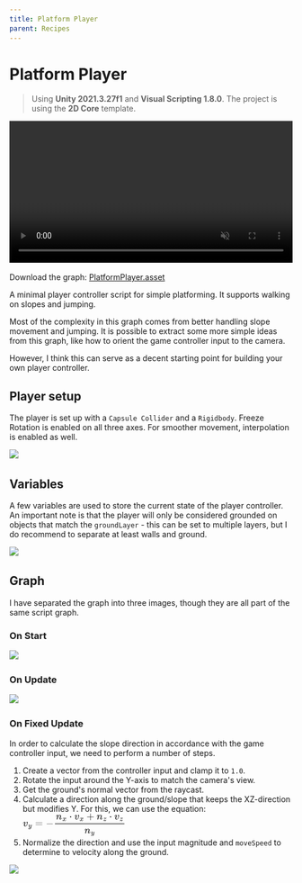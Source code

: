 ```yaml
---
title: Platform Player
parent: Recipes
---
```


# Platform Player

> Using **Unity 2021.3.27f1** and **Visual Scripting 1.8.0**. The project is using the **2D Core** template.

<video autoplay loop muted playsinline controls style="width: 100%;">
	<source src="./demo.mp4" type="video/mp4">
</video>

Download the graph: [PlatformPlayer.asset](./PlatformPlayer.asset)

A minimal player controller script for simple platforming. It supports walking on slopes and jumping.

Most of the complexity in this graph comes from better handling slope movement and jumping. It is possible to extract some more simple ideas from this graph, like how to orient the game controller input to the camera.

However, I think this can serve as a decent starting point for building your own player controller.

## Player setup

The player is set up with a `Capsule Collider` and a `Rigidbody`. Freeze Rotation is enabled on all three axes. For smoother movement, interpolation is enabled as well.

<img src="./player-1x.webp" srcset="./player-1x.webp 1x, ./player-2x.webp 2x">

## Variables

A few variables are used to store the current state of the player controller. An important note is that the player will only be considered grounded on objects that match the `groundLayer` - this can be set to multiple layers, but I do recommend to separate at least walls and ground.

<img src="./variables-1x.webp" srcset="./variables-1x.webp 1x, ./variables-2x.webp 2x">

## Graph

I have separated the graph into three images, though they are all part of the same script graph.

### On Start

<img src="./graph-start-1x.webp" srcset="./graph-start-1x.webp 1x, ./graph-start-2x.webp 2x">

### On Update

<img src="./graph-update-1x.webp" srcset="./graph-update-1x.webp 1x, ./graph-update-2x.webp 2x">

### On Fixed Update

In order to calculate the slope direction in accordance with the game controller input, we need to perform a number of steps.

1. Create a vector from the controller input and clamp it to `1.0`.
2. Rotate the input around the Y-axis to match the camera's view.
3. Get the ground's normal vector from the raycast.
4. Calculate a direction along the ground/slope that keeps the XZ-direction but modifies Y. For this, we can use the equation:<br><svg xmlns="http://www.w3.org/2000/svg" width="182.840px" height="40.544px" viewBox="0 -1259 10101.9 2240" xmlns:xlink="http://www.w3.org/1999/xlink" aria-hidden="true"><defs><path id="MJX-4-TEX-I-1D463" d="M173 380Q173 405 154 405Q130 405 104 376T61 287Q60 286 59 284T58 281T56 279T53 278T49 278T41 278H27Q21 284 21 287Q21 294 29 316T53 368T97 419T160 441Q202 441 225 417T249 361Q249 344 246 335Q246 329 231 291T200 202T182 113Q182 86 187 69Q200 26 250 26Q287 26 319 60T369 139T398 222T409 277Q409 300 401 317T383 343T365 361T357 383Q357 405 376 424T417 443Q436 443 451 425T467 367Q467 340 455 284T418 159T347 40T241 -11Q177 -11 139 22Q102 54 102 117Q102 148 110 181T151 298Q173 362 173 380Z"></path><path id="MJX-4-TEX-I-1D466" d="M21 287Q21 301 36 335T84 406T158 442Q199 442 224 419T250 355Q248 336 247 334Q247 331 231 288T198 191T182 105Q182 62 196 45T238 27Q261 27 281 38T312 61T339 94Q339 95 344 114T358 173T377 247Q415 397 419 404Q432 431 462 431Q475 431 483 424T494 412T496 403Q496 390 447 193T391 -23Q363 -106 294 -155T156 -205Q111 -205 77 -183T43 -117Q43 -95 50 -80T69 -58T89 -48T106 -45Q150 -45 150 -87Q150 -107 138 -122T115 -142T102 -147L99 -148Q101 -153 118 -160T152 -167H160Q177 -167 186 -165Q219 -156 247 -127T290 -65T313 -9T321 21L315 17Q309 13 296 6T270 -6Q250 -11 231 -11Q185 -11 150 11T104 82Q103 89 103 113Q103 170 138 262T173 379Q173 380 173 381Q173 390 173 393T169 400T158 404H154Q131 404 112 385T82 344T65 302T57 280Q55 278 41 278H27Q21 284 21 287Z"></path><path id="MJX-4-TEX-N-3D" d="M56 347Q56 360 70 367H707Q722 359 722 347Q722 336 708 328L390 327H72Q56 332 56 347ZM56 153Q56 168 72 173H708Q722 163 722 153Q722 140 707 133H70Q56 140 56 153Z"></path><path id="MJX-4-TEX-N-2212" d="M84 237T84 250T98 270H679Q694 262 694 250T679 230H98Q84 237 84 250Z"></path><path id="MJX-4-TEX-I-1D45B" d="M21 287Q22 293 24 303T36 341T56 388T89 425T135 442Q171 442 195 424T225 390T231 369Q231 367 232 367L243 378Q304 442 382 442Q436 442 469 415T503 336T465 179T427 52Q427 26 444 26Q450 26 453 27Q482 32 505 65T540 145Q542 153 560 153Q580 153 580 145Q580 144 576 130Q568 101 554 73T508 17T439 -10Q392 -10 371 17T350 73Q350 92 386 193T423 345Q423 404 379 404H374Q288 404 229 303L222 291L189 157Q156 26 151 16Q138 -11 108 -11Q95 -11 87 -5T76 7T74 17Q74 30 112 180T152 343Q153 348 153 366Q153 405 129 405Q91 405 66 305Q60 285 60 284Q58 278 41 278H27Q21 284 21 287Z"></path><path id="MJX-4-TEX-I-1D465" d="M52 289Q59 331 106 386T222 442Q257 442 286 424T329 379Q371 442 430 442Q467 442 494 420T522 361Q522 332 508 314T481 292T458 288Q439 288 427 299T415 328Q415 374 465 391Q454 404 425 404Q412 404 406 402Q368 386 350 336Q290 115 290 78Q290 50 306 38T341 26Q378 26 414 59T463 140Q466 150 469 151T485 153H489Q504 153 504 145Q504 144 502 134Q486 77 440 33T333 -11Q263 -11 227 52Q186 -10 133 -10H127Q78 -10 57 16T35 71Q35 103 54 123T99 143Q142 143 142 101Q142 81 130 66T107 46T94 41L91 40Q91 39 97 36T113 29T132 26Q168 26 194 71Q203 87 217 139T245 247T261 313Q266 340 266 352Q266 380 251 392T217 404Q177 404 142 372T93 290Q91 281 88 280T72 278H58Q52 284 52 289Z"></path><path id="MJX-4-TEX-N-22C5" d="M78 250Q78 274 95 292T138 310Q162 310 180 294T199 251Q199 226 182 208T139 190T96 207T78 250Z"></path><path id="MJX-4-TEX-N-2B" d="M56 237T56 250T70 270H369V420L370 570Q380 583 389 583Q402 583 409 568V270H707Q722 262 722 250T707 230H409V-68Q401 -82 391 -82H389H387Q375 -82 369 -68V230H70Q56 237 56 250Z"></path><path id="MJX-4-TEX-I-1D467" d="M347 338Q337 338 294 349T231 360Q211 360 197 356T174 346T162 335T155 324L153 320Q150 317 138 317Q117 317 117 325Q117 330 120 339Q133 378 163 406T229 440Q241 442 246 442Q271 442 291 425T329 392T367 375Q389 375 411 408T434 441Q435 442 449 442H462Q468 436 468 434Q468 430 463 420T449 399T432 377T418 358L411 349Q368 298 275 214T160 106L148 94L163 93Q185 93 227 82T290 71Q328 71 360 90T402 140Q406 149 409 151T424 153Q443 153 443 143Q443 138 442 134Q425 72 376 31T278 -11Q252 -11 232 6T193 40T155 57Q111 57 76 -3Q70 -11 59 -11H54H41Q35 -5 35 -2Q35 13 93 84Q132 129 225 214T340 322Q352 338 347 338Z"></path></defs><g stroke="currentColor" fill="currentColor" stroke-width="0" transform="scale(1,-1)"><g data-mml-node="math"><g data-mml-node="msub"><g data-mml-node="mi"><use data-c="1D463" xlink:href="#MJX-4-TEX-I-1D463"></use></g><g data-mml-node="TeXAtom" transform="translate(518,-150) scale(0.707)" data-mjx-texclass="ORD"><g data-mml-node="mi"><use data-c="1D466" xlink:href="#MJX-4-TEX-I-1D466"></use></g></g></g><g data-mml-node="mo" transform="translate(1192.3,0)"><use data-c="3D" xlink:href="#MJX-4-TEX-N-3D"></use></g><g data-mml-node="mo" transform="translate(2248,0)"><use data-c="2212" xlink:href="#MJX-4-TEX-N-2212"></use></g><g data-mml-node="mstyle" transform="translate(3026,0)"><g data-mml-node="mfrac"><g data-mml-node="mrow" transform="translate(220,676)"><g data-mml-node="msub"><g data-mml-node="mi"><use data-c="1D45B" xlink:href="#MJX-4-TEX-I-1D45B"></use></g><g data-mml-node="TeXAtom" transform="translate(633,-150) scale(0.707)" data-mjx-texclass="ORD"><g data-mml-node="mi"><use data-c="1D465" xlink:href="#MJX-4-TEX-I-1D465"></use></g></g></g><g data-mml-node="mo" transform="translate(1309.7,0)"><use data-c="22C5" xlink:href="#MJX-4-TEX-N-22C5"></use></g><g data-mml-node="msub" transform="translate(1809.9,0)"><g data-mml-node="mi"><use data-c="1D463" xlink:href="#MJX-4-TEX-I-1D463"></use></g><g data-mml-node="TeXAtom" transform="translate(518,-150) scale(0.707)" data-mjx-texclass="ORD"><g data-mml-node="mi"><use data-c="1D465" xlink:href="#MJX-4-TEX-I-1D465"></use></g></g></g><g data-mml-node="mo" transform="translate(3004.6,0)"><use data-c="2B" xlink:href="#MJX-4-TEX-N-2B"></use></g><g data-mml-node="msub" transform="translate(4004.8,0)"><g data-mml-node="mi"><use data-c="1D45B" xlink:href="#MJX-4-TEX-I-1D45B"></use></g><g data-mml-node="TeXAtom" transform="translate(633,-150) scale(0.707)" data-mjx-texclass="ORD"><g data-mml-node="mi"><use data-c="1D467" xlink:href="#MJX-4-TEX-I-1D467"></use></g></g></g><g data-mml-node="mo" transform="translate(5238.8,0)"><use data-c="22C5" xlink:href="#MJX-4-TEX-N-22C5"></use></g><g data-mml-node="msub" transform="translate(5739.1,0)"><g data-mml-node="mi"><use data-c="1D463" xlink:href="#MJX-4-TEX-I-1D463"></use></g><g data-mml-node="TeXAtom" transform="translate(518,-150) scale(0.707)" data-mjx-texclass="ORD"><g data-mml-node="mi"><use data-c="1D467" xlink:href="#MJX-4-TEX-I-1D467"></use></g></g></g></g><g data-mml-node="msub" transform="translate(3023.2,-686)"><g data-mml-node="mi"><use data-c="1D45B" xlink:href="#MJX-4-TEX-I-1D45B"></use></g><g data-mml-node="TeXAtom" transform="translate(633,-150) scale(0.707)" data-mjx-texclass="ORD"><g data-mml-node="mi"><use data-c="1D466" xlink:href="#MJX-4-TEX-I-1D466"></use></g></g></g><rect width="6835.9" height="60" x="120" y="220"></rect></g></g></g></g></svg>
5. Normalize the direction and use the input magnitude and `moveSpeed` to determine to velocity along the ground.

<img src="./graph-fixed-update-1x.webp" srcset="./graph-fixed-update-1x.webp 1x, ./graph-fixed-update-2x.webp 2x">
